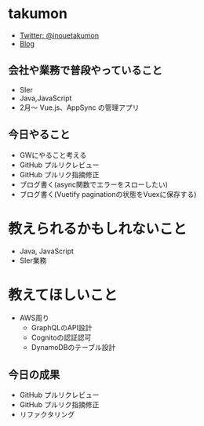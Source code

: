 # takumon
* [Twitter: @inouetakumon](https://twitter.com/inouetakumon?lang=ja)
* [Blog](https://takumon.com)

## 会社や業務で普段やっていること
* SIer
* Java,JavaScript
* 2月～ Vue.js、AppSync の管理アプリ

## 今日やること

* GWにやること考える
* GitHub プルリクレビュー
* GitHub プルリク指摘修正
* ブログ書く(async関数でエラーをスローしたい)
* ブログ書く(Vuetify paginationの状態をVuexに保存する)

# 教えられるかもしれないこと
* Java, JavaScript
* SIer業務

# 教えてほしいこと
* AWS周り
  * GraphQLのAPI設計
  * Cognitoの認証認可
  * DynamoDBのテーブル設計

## 今日の成果
* GitHub プルリクレビュー
* GitHub プルリク指摘修正
* リファクタリング
